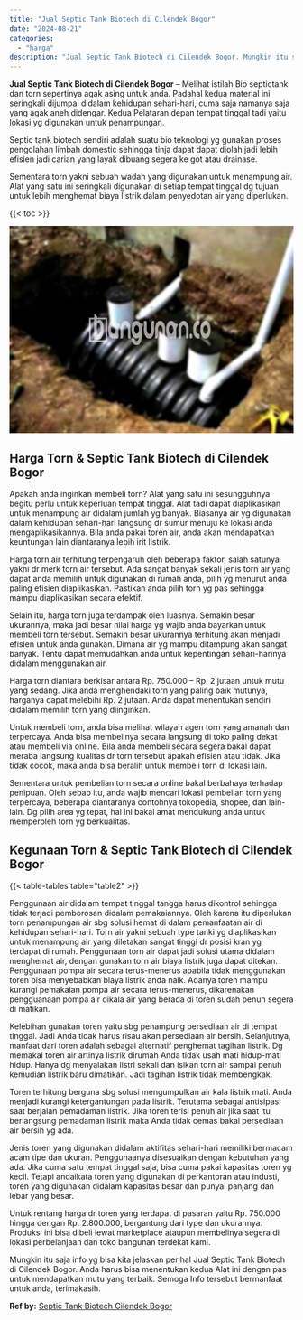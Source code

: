 ```yaml
---
title: "Jual Septic Tank Biotech di Cilendek Bogor"
date: "2024-08-21"
categories: 
  - "harga"
description: "Jual Septic Tank Biotech di Cilendek Bogor. Mungkin itu saja info yg bisa kita jelaskan perihal Jual Septic Tank Biotech di Cilendek Bogor. Anda harus bisa m..."
---
```


**Jual Septic Tank Biotech di Cilendek Bogor** – Melihat istilah Bio septictank dan torn sepertinya agak asing untuk anda. Padahal kedua material ini seringkali dijumpai didalam kehidupan sehari-hari, cuma saja namanya saja yang agak aneh didengar. Kedua Pelataran depan tempat tinggal tadi yaitu lokasi yg digunakan untuk penampungan.

Septic tank biotech sendiri adalah suatu bio teknologi yg gunakan proses pengolahan limbah domestic sehingga tinja dapat dapat diolah jadi lebih efisien jadi carian yang layak dibuang segera ke got atau drainase.

Sementara torn yakni sebuah wadah yang digunakan untuk menampung air. Alat yang satu ini seringkali digunakan di setiap tempat tinggal dg tujuan untuk lebih menghemat biaya listrik dalam penyedotan air yang diperlukan.

{{< toc >}}

![Jual Septic Tank Biotech di Cilendek Bogor](/images/jual-bio-septictank-23.png)

## Harga Torn & Septic Tank Biotech di Cilendek Bogor

Apakah anda inginkan membeli torn? Alat yang satu ini sesungguhnya begitu perlu untuk keperluan tempat tinggal. Alat tadi dapat diaplikasikan untuk menampung air didalam jumlah yg banyak. Biasanya air yg digunakan dalam kehidupan sehari-hari langsung dr sumur menuju ke lokasi anda mengaplikasikannya. Bila anda pakai toren air, anda akan mendapatkan keuntungan lain diantaranya lebih irit listrik.

Harga torn air terhitung terpengaruh oleh beberapa faktor, salah satunya yakni dr merk torn air tersebut. Ada sangat banyak sekali jenis torn air yang dapat anda memilih untuk digunakan di rumah anda, pilih yg menurut anda paling efisien diaplikasikan. Pastikan anda pilih torn yg pas sehingga mampu diaplikasikan secara efektif.

Selain itu, harga torn juga terdampak oleh luasnya. Semakin besar ukurannya, maka jadi besar nilai harga yg wajib anda bayarkan untuk membeli torn tersebut. Semakin besar ukurannya terhitung akan menjadi efisien untuk anda gunakan. Dimana air yg mampu ditampung akan sangat banyak. Tentu dapat memudahkan anda untuk kepentingan sehari-harinya didalam menggunakan air.

Harga torn diantara berkisar antara Rp. 750.000 – Rp. 2 jutaan untuk mutu yang sedang. Jika anda menghendaki torn yang paling baik mutunya, harganya dapat melebihi Rp. 2 jutaan. Anda dapat menentukan sendiri didalam memilih torn yang diinginkan.

Untuk membeli torn, anda bisa melihat wilayah agen torn yang amanah dan terpercaya. Anda bisa membelinya secara langsung di toko paling dekat atau membeli via online. Bila anda membeli secara segera bakal dapat meraba langsung kualitas dr torn tersebut apakah efisien atau tidak. Jika tidak cocok, maka anda bisa beralih untuk membeli torn di lokasi lain.

Sementara untuk pembelian torn secara online bakal berbahaya terhadap penipuan. Oleh sebab itu, anda wajib mencari lokasi pembelian torn yang terpercaya, beberapa diantaranya contohnya tokopedia, shopee, dan lain-lain. Dg pilih area yg tepat, hal ini bakal amat mendukung anda untuk memperoleh torn yg berkualitas.

## Kegunaan Torn & Septic Tank Biotech di Cilendek Bogor

{{< table-tables table="table2" >}}

Penggunaan air didalam tempat tinggal tangga harus dikontrol sehingga tidak terjadi pemborosan didalam pemakaiannya. Oleh karena itu diperlukan torn penampungan air sbg solusi hemat di dalam pemanfaatan air di kehidupan sehari-hari. Torn air yakni sebuah type tanki yg diaplikasikan untuk menampung air yang diletakan sangat tinggi dr posisi kran yg terdapat di rumah. Penggunaan torn air dapat jadi solusi utama didalam menghemat air, dengan gunakan torn air biaya listrik juga dapat ditekan. Penggunaan pompa air secara terus-menerus apabila tidak menggunakan toren bisa menyebabkan biaya listrik anda naik. Adanya toren mampu kurangi pemakaian pompa air secara terus-menerus, dikarenakan pengguanaan pompa air dikala air yang berada di toren sudah penuh segera di matikan.

Kelebihan gunakan toren yaitu sbg penampung persediaan air di tempat tinggal. Jadi Anda tidak harus risau akan persediaan air bersih. Selanjutnya, manfaat dari toren adalah sebagai alternatif penghemat tagihan listrik. Dg memakai toren air artinya listrik dirumah Anda tidak usah mati hidup-mati hidup. Hanya dg menyalakan listri sekali dan isikan torn air sampai penuh kemudian listrik baru dimatikan. Jadi tagihan listrik tidak membengkak.

Toren terhitung berguna sbg solusi mengumpulkan air kala listrik mati. Anda menjadi kurangi ketergantungan pada listrik. Terutama sebagai antisipasi saat berjalan pemadaman listrik. Jika toren terisi penuh air jika saat itu berlangsung pemadaman listrik maka Anda tidak cemas bakal persediaan air bersih yg ada.

Jenis toren yang digunakan didalam aktifitas sehari-hari memiliki bermacam acam tipe dan ukuran. Penggunaanya disesuaikan dengan kebutuhan yang ada. Jika cuma satu tempat tinggal saja, bisa cuma pakai kapasitas toren yg kecil. Tetapi andaikata toren yang digunakan di perkantoran atau industi, toren yang digunakan didalam kapasitas besar dan punyai panjang dan lebar yang besar.

Untuk rentang harga dr toren yang terdapat di pasaran yaitu Rp. 750.000 hingga dengan Rp. 2.800.000, bergantung dari type dan ukurannya. Produksi ini bisa dibeli lewat marketplace ataupun membelinya segera di lokasi perbelanjaan dan toko bangunan terdekat kami.

Mungkin itu saja info yg bisa kita jelaskan perihal Jual Septic Tank Biotech di Cilendek Bogor. Anda harus bisa menentukan kedua Alat ini dengan pas untuk mendapatkan mutu yang terbaik. Semoga Info tersebut bermanfaat untuk anda, terimakasih.

**Ref by:** [Septic Tank Biotech Cilendek Bogor](https://id.wikipedia.org/wiki/Septic)
